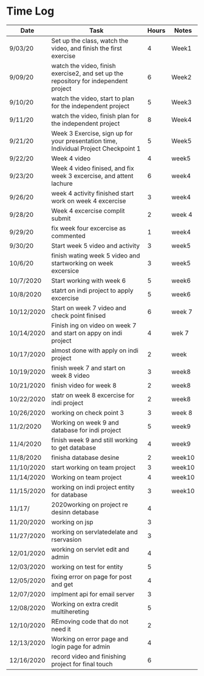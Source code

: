# Time Log

| Date | Task | Hours | Notes|
|------|------|-------|------|
| 9/03/20| Set up the class, watch the video, and finish the first exercise| 4 | Week1 |
| 9/09/20 | watch the video, finish exercise2, and set up the repository for independent project | 6  |  Week2 | 
| 9/10/20 | watch the video, start to plan for the independent project | 5  | Week3  | 
| 9/11/20 | watch the video, finish plan for the independent project | 8  | Week4  | 
| 9/21/20 | Week 3 Exercise, sign up for your presentation time, Individual Project Checkpoint 1|5 | Week5  |
|9/22/20 |Week 4 video|4|week5|
|9/23/20|Week 4 video finised, and fix week 3 excercise, and attent lachure|6|week4|
|9/26/20|week 4 activity finished start work on week 4 excercise|3|week4|
|9/28/20|Week 4 excercise complit submit|2|week 4|
|9/29/20|fix week four excercise as commented|1|week4|
|9/30/20|Start week 5 video and activity|3|week5|
|10/6/20|finish wating week 5 video and startworking on week excersice|3|week5|
|10/7/2020|Start working with week 6|5|week6|
|10/8/2020|statrt on indi project to apply excercise|5|week6|
|10/12/2020|Start on week 7 video and check point finised|6|week 7|
|10/14/2020|Finish ing on video on week 7 and start on appy on indi project|4|wek 7|
|10/17/2020|almost done with apply on indi project  |2|week |
|10/19/2020|finish week 7 and start on week 8 video|3|week8|
|10/21/2020|finish video for week 8|2|week8|
|10/22/2020|statr on week 8 excercise for indi project|2|week8|
|10/26/2020|working on check point 3|3|week 8|
|11/2/2020|Working on week 9 and database for indi project|5|week9|
|11/4/2020|finish week 9 and still working to get database|4|week9|
|11/8/2020|finisha database desine|2|week10|
|11/10/2020|start working on team project|3|week10|
|11/14/2020|Working on team project|4|week10|
|11/15/2020|working on indi project entity for database |3|week10|
|11/17/|2020working on project re desinn detabase |4||
|11/20/2020|working on jsp |3||
|11/27/2020|working on servlatedelate and rservasion |3||
|12/01/2020|working on servlet edit and admin |4||
|12/03/2020|working on test for entity|5||
|12/05/2020|fixing error on page for post and get |4||
|12/07/2020|implment api for email server|3||
|12/08/2020|Working on extra credit multihereting|5||
|12/10/2020|REmoving code that do not need it|2||
|12/13/2020|Working on error page and login page for admin|4||
|12/16/2020|record video and finishing project for final touch |6||



             

